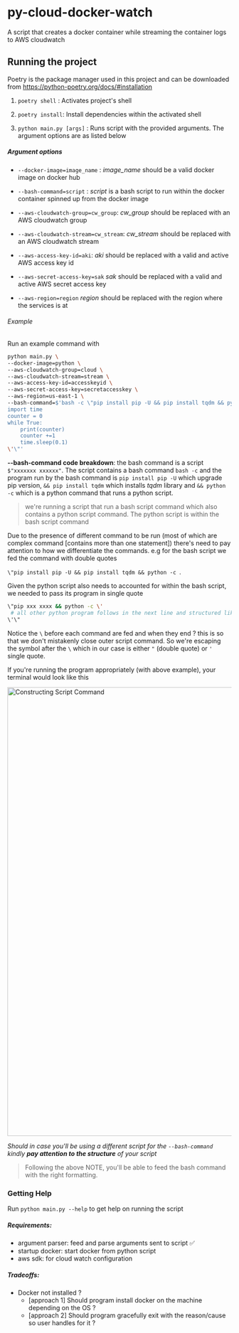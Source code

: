 # py-cloud-docker-watch
A script that creates a docker container while streaming the container logs to AWS cloudwatch

## Running the project
Poetry is the package manager used in this project and can be downloaded from https://python-poetry.org/docs/#installation

1. `poetry shell` : Activates project's shell

2. `poetry install`: Install dependencies within the activated shell

3. `python main.py [args]` : Runs script with the provided arguments. The argument options are as listed below

##### Argument options

  - `--docker-image=image_name` : _image_name_ should be a valid docker image on docker hub

  - `--bash-command=script` : _script_ is a bash script to run within the docker container spinned up from the docker image

  - `--aws-cloudwatch-group=cw_group`: _cw_group_ should be replaced with an AWS cloudwatch group

  - `--aws-cloudwatch-stream=cw_stream`: _cw_stream_ should be replaced with an AWS cloudwatch stream

  - `--aws-access-key-id=aki`: _aki_ should be replaced with a valid and active AWS access key id

  - `--aws-secret-access-key=sak` _sak_ should be replaced with a valid and active AWS secret access key

  - `--aws-region=region` _region_ should be replaced with the region where the services is at

###### Example 

Run an example command with
```bash
python main.py \
--docker-image=python \
--aws-cloudwatch-group=cloud \
--aws-cloudwatch-stream=stream \
--aws-access-key-id=accesskeyid \
--aws-secret-access-key=secretaccesskey \
--aws-region=us-east-1 \
--bash-command=$'bash -c \"pip install pip -U && pip install tqdm && python -c \'
import time
counter = 0
while True:
    print(counter)
    counter +=1
    time.sleep(0.1)
\'\"'
```

**--bash-command code breakdown**: the bash command is a script `$"xxxxxxx xxxxxx"`. The script contains a bash command `bash -c` and the program run by the bash command is `pip install pip -U` which upgrade pip version,  `&& pip install tqdm` which installs _tqdm_ library and `&& python -c` which is a python command that runs a python script.

> we're running a script that run a bash script command which also contains a python script command. The python script is within the bash script command

Due to the presence of different command to be run (most of which are complex command [contains more than one statement]) there's need to pay attention to how we differentiate the commands. e.g for the bash script we fed the command with double quotes 

`\"pip install pip -U && pip install tqdm && python -c `. 

Given the python script also needs to accounted for within the bash script, we needed to pass its program in single quote 
```bash
\"pip xxx xxxx && python -c \'
 # all other python program follows in the next line and structured like a normal python program (use space and tabs appropriately)
\'\"
```

Notice the `\` before each command are fed and when they end ? this is so that we don't mistakenly close outer script command. So we're escaping the symbol after the `\` which in our case is either `"` (double quote) or `'` single quote.

If you're running the program appropriately (with above example), your terminal would look like this 

<img width="1010" alt="Constructing Script Command" src="https://github.com/spaceofmiah/py-cloud-docker-watch/assets/37231237/9477f629-3d09-4724-a885-ee404c735579">


_Should in case you'll be using a different script for the `--bash-command` kindly **pay attention to the structure** of your script_

> Following the above NOTE, you'll be able to feed the bash command with the right formatting.

### Getting Help
Run `python main.py --help` to get help on running the script


##### Requirements:
- argument parser: feed and parse arguments sent to script  ✅ 
- startup docker: start docker from python script 
- aws sdk: for cloud watch configuration

##### Tradeoffs:
* Docker not installed ?
  - [approach 1] Should program install docker on the machine depending on the OS ?
  - [approach 2] Should program gracefully exit with the reason/cause so user handles for it ?



